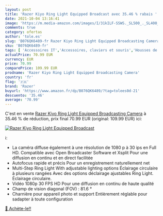 ```yaml
---
layout: post
title: 'Razer Kiyo Ring Light Equipped Broadcast avec 35.46 % rabais '
date: 2021-10-04 13:16:41
image: 'https://m.media-amazon.com/images/I/31kILF-SSWS._SL500_._SL400_.jpg'
comments: true
category: ofertas
author: 'tole.es'
slug: 'B076QK6489-fr Razer Kiyo Ring Light Equipped Broadcasting Camera'
sku: 'B076QK6489-fr'
tags: [ 'Accessoires IT','Accessoires, claviers et souris','Housses de protection','Informatique','razer', ]
actualPrice: 70.99 EUR
currency: EUR
price: 70.99
comparePrice: 109.99 EUR
prodname: 'Razer Kiyo Ring Light Equipped Broadcasting Camera'
country: 'fr'
flag: '🇫🇷'
brand: 'Razer'
buyurl: 'https://www.amazon.fr/dp/B076QK6489/?tag=tolees0d-21'
descuento: '35.46'
average: '70.99'
---
```


C'est en vente [Razer Kiyo Ring Light Equipped Broadcasting Camera](https://www.amazon.fr/dp/B076QK6489/?tag=tolees0d-21)  à  35.46 % de réduction, prix final  70.99 EUR (original: 109.99 EUR) ici:

[![Razer Kiyo Ring Light Equipped Broadcast](https://m.media-amazon.com/images/I/31kILF-SSWS._SL500_._SL400_.jpg)](https://www.amazon.fr/dp/B076QK6489/?tag=tolees0d-21)

ℹ️:

- La caméra diffuse également à une résolution de 1080 p à 30 ips en Full HD. Compatible avec Open Broadcaster Software et Xsplit Pour une diffusion en continu et en direct facilitée
- Autofocus rapide et précis Pour un enregistrement naturellement net
- Multi-Step Ring Light With adjustable lighting options Éclairage circulaire à plusieurs rangées Avec des options déclairage ajustables Ring Light. Éclairage circulaire.
- Vidéo 1080p 30 FPS HD Pour une diffusion en continu de haute qualité
- Champ de vision diagonal (FOV) : 81.6 °
- Charnière pour appareil photo et support Entièrement réglable pour sadapter à toute configuration

[🛒 Achète-le!!](https://www.amazon.fr/dp/B076QK6489/?tag=tolees0d-21)
